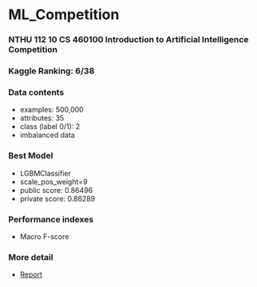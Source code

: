 # ML_Competition

### NTHU 112 10 CS 460100 Introduction to Artificial Intelligence Competition

### Kaggle Ranking: 6/38

### Data contents
- examples: 500,000
- attributes: 35
- class (label 0/1): 2
- imbalanced data

### Best Model
- LGBMClassifier
- scale_pos_weight=9
- public score: 0.86496
- private score: 0.86289


### Performance indexes
- Macro F-score

### More detail
- [Report](./report.docx)
